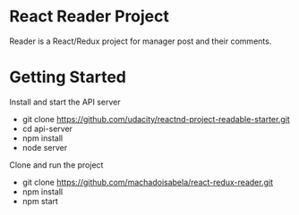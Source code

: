 # React Reader Project
Reader is a React/Redux project for manager post and their comments.

# Getting Started
Install and start the API server
  - git clone https://github.com/udacity/reactnd-project-readable-starter.git
  - cd api-server
  - npm install
  - node server

Clone and run the project
   - git clone https://github.com/machadoisabela/react-redux-reader.git
   - npm install
   - npm start